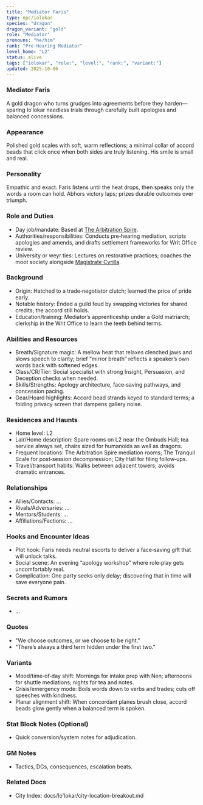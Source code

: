 ```yaml
---
title: "Mediator Faris"
type: npc/iolokar
species: "dragon"
dragon_variant: "gold"
role: "Mediator"
pronouns: "he/him"
rank: "Pre‑Hearing Mediator"
level_home: "L2"
status: alive
tags: ["iolokar", "role:", "level:", "rank:", "variant:"]
updated: 2025-10-06
---
```

### Mediator Faris

A gold dragon who turns grudges into agreements before they harden—sparing Io’lokar needless trials through carefully built apologies and balanced concessions.

### Appearance

Polished gold scales with soft, warm reflections; a minimal collar of accord beads that click once when both sides are truly listening. His smile is small and real.

### Personality

Empathic and exact. Faris listens until the heat drops, then speaks only the words a room can hold. Abhors victory laps; prizes durable outcomes over triumph.

### Role and Duties

- Day job/mandate: Based at [The Arbitration Spire](docs/Io'lokar/Locations/the-arbitration-spire.md).
- Authorities/responsibilities: Conducts pre‑hearing mediation, scripts apologies and amends, and drafts settlement frameworks for Writ Office review.
- University or weyr ties: Lectures on restorative practices; coaches the moot society alongside [Magistrate Cyrilla](magistrate-cyrilla.md).

### Background

- Origin: Hatched to a trade‑negotiator clutch; learned the price of pride early.
- Notable history: Ended a guild feud by swapping victories for shared credits; the accord still holds.
- Education/training: Mediator’s apprenticeship under a Gold matriarch; clerkship in the Writ Office to learn the teeth behind terms.

### Abilities and Resources

- Breath/Signature magic: A mellow heat that relaxes clenched jaws and slows speech to clarity; brief “mirror breath” reflects a speaker’s own words back with softened edges.
- Class/CR/Tier: Social specialist with strong Insight, Persuasion, and Deception checks when needed.
- Skills/Strengths: Apology architecture, face‑saving pathways, and concession pacing.
- Gear/Hoard highlights: Accord bead strands keyed to standard terms; a folding privacy screen that dampens gallery noise.

### Residences and Haunts

- Home level: L2
- Lair/Home description: Spare rooms on L2 near the Ombuds Hall; tea service always set, chairs sized for humanoids as well as dragons.
- Frequent locations: The Arbitration Spire mediation rooms; The Tranquil Scale for post‑session decompression; City Hall for filing follow‑ups.
- Travel/transport habits: Walks between adjacent towers; avoids dramatic entrances.

### Relationships

- Allies/Contacts: ...
- Rivals/Adversaries: ...
- Mentors/Students: ...
- Affiliations/Factions: ...

### Hooks and Encounter Ideas

- Plot hook: Faris needs neutral escorts to deliver a face‑saving gift that will unlock talks.
- Social scene: An evening “apology workshop” where role‑play gets uncomfortably real.
- Complication: One party seeks only delay; discovering that in time will save everyone pain.

### Secrets and Rumors

- ...

### Quotes

- "We choose outcomes, or we choose to be right."
- "There’s always a third term hidden under the first two."

### Variants

- Mood/time‑of‑day shift: Mornings for intake prep with Nen; afternoons for shuttle mediations; nights for tea and notes.
- Crisis/emergency mode: Boils words down to verbs and trades; cuts off speeches with kindness.
- Planar alignment shift: When concordant planes brush close, accord beads glow gently when a balanced term is spoken.

### Stat Block Notes (Optional)

- Quick conversion/system notes for adjudication.

### GM Notes

- Tactics, DCs, consequences, escalation beats.

### Related Docs

- City Index: docs/Io'lokar/city-location-breakout.md
